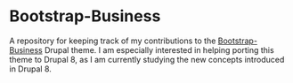 Bootstrap-Business
==================

A repository for keeping track of my contributions to the [Bootstrap-Business](https://drupal.org/project/bootstrap-business) Drupal theme.
I am especially interested in helping porting this theme to Drupal 8, as I am currently studying the new concepts introduced in Drupal 8.
